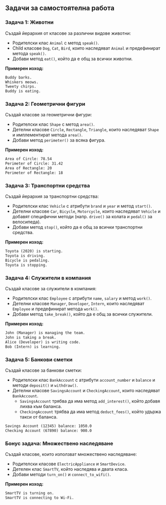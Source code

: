 ## Задачи за самостоятелна работа

### **Задача 1: Животни**

Създай йерархия от класове за различни видове животни:
- Родителски клас `Animal` с метод `speak()`.
- Child класове `Dog`, `Cat`, `Bird`, които наследяват `Animal` и предефинират метода `speak()`.
- Добави метод `eat()`, който да е общ за всички животни.

**Примерен изход:**

```txt
Buddy barks.
Whiskers meows.
Tweety chirps.
Buddy is eating.
```

### **Задача 2: Геометрични фигури**

Създай класове за геометрични фигури:
- Родителски клас `Shape` с метод `area()`.
- Детелни класове `Circle`, `Rectangle`, `Triangle`, които наследяват `Shape` и имплементират метода `area()`.
- Добави метод `perimeter()` за всяка фигура.

**Примерен изход:**

```txt
Area of Circle: 78.54
Perimeter of Circle: 31.42
Area of Rectangle: 20
Perimeter of Rectangle: 18
```

### **Задача 3: Транспортни средства**

Създай йерархия за транспортни средства:
- Родителски клас `Vehicle` с атрибути `brand` и `year` и метод `start()`.
- Детелни класове `Car`, `Bicycle`, `Motorcycle`, които наследяват `Vehicle` и добавят специфични методи (напр. `drive()` за колата и `pedal()` за велосипеда).
- Добави метод `stop()`, който да е общ за всички транспортни средства.

**Примерен изход:**

```txt
Toyota (2020) is starting.
Toyota is driving.
Bicycle is pedaling.
Toyota is stopping.
```

### **Задача 4: Служители в компания**

Създай класове за служители в компания:
- Родителски клас `Employee` с атрибути `name`, `salary` и метод `work()`.
- Детелни класове `Manager`, `Developer`, `Intern`, които наследяват `Employee` и предефинират метода `work()`.
- Добави метод `take_break()`, който да е общ за всички служители.

**Примерен изход:**
```txt
John (Manager) is managing the team.
John is taking a break.
Alice (Developer) is writing code.
Bob (Intern) is learning.
```

### **Задача 5: Банкови сметки**

Създай класове за банкови сметки:

- Родителски клас `BankAccount` с атрибути `account_number` и `balance` и методи `deposit()` и `withdraw()`.
- Детелни класове `SavingsAccount` и `CheckingAccount`, които наследяват `BankAccount`.
    - `SavingsAccount` трябва да има метод `add_interest()`, който добавя лихва към баланса.
    - `CheckingAccount` трябва да има метод `deduct_fees()`, който удържа такси от баланса.

```txt
Savings Account (12345) balance: 1050.0
Checking Account (67890) balance: 900.0
```
### **Бонус задача: Множествено наследяване**

Създай класове, които използват множествено наследяване:
- Родителски класове `ElectricAppliance` и `SmartDevice`.
- Детелен клас `SmartTV`, който наследява и двата класа.
- Добави методи `turn_on()` и `connect_to_wifi()`.

**Примерен изход:**
```txt
SmartTV is turning on.
SmartTV is connecting to Wi-Fi.
```
